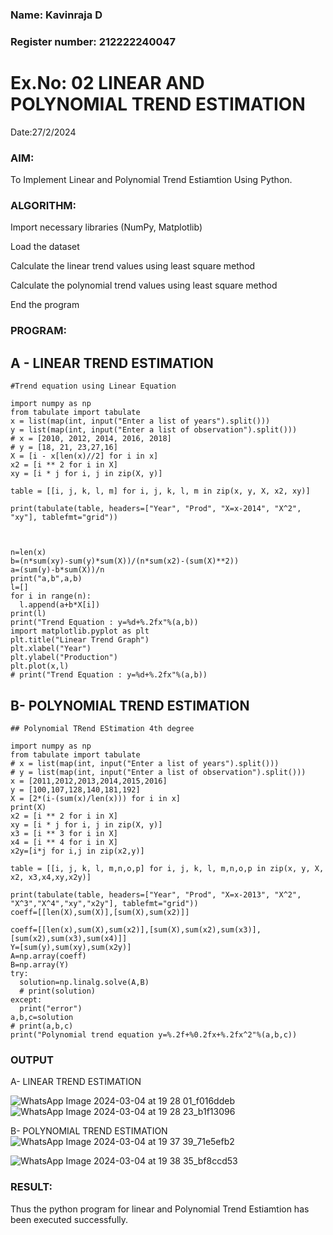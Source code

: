 ### Name: Kavinraja D
### Register number: 212222240047
# Ex.No: 02 LINEAR AND POLYNOMIAL TREND ESTIMATION
Date:27/2/2024
### AIM:
To Implement Linear and Polynomial Trend Estiamtion Using Python.

### ALGORITHM:
Import necessary libraries (NumPy, Matplotlib)

Load the dataset

Calculate the linear trend values using least square method

Calculate the polynomial trend values using least square method

End the program
### PROGRAM:


## A - LINEAR TREND ESTIMATION
```
#Trend equation using Linear Equation

import numpy as np
from tabulate import tabulate
x = list(map(int, input("Enter a list of years").split()))
y = list(map(int, input("Enter a list of observation").split()))
# x = [2010, 2012, 2014, 2016, 2018]
# y = [18, 21, 23,27,16]
X = [i - x[len(x)//2] for i in x] 
x2 = [i ** 2 for i in X]
xy = [i * j for i, j in zip(X, y)]

table = [[i, j, k, l, m] for i, j, k, l, m in zip(x, y, X, x2, xy)]

print(tabulate(table, headers=["Year", "Prod", "X=x-2014", "X^2", "xy"], tablefmt="grid"))



n=len(x)
b=(n*sum(xy)-sum(y)*sum(X))/(n*sum(x2)-(sum(X)**2))
a=(sum(y)-b*sum(X))/n
print("a,b",a,b)
l=[]
for i in range(n):
  l.append(a+b*X[i])
print(l)
print("Trend Equation : y=%d+%.2fx"%(a,b))
import matplotlib.pyplot as plt
plt.title("Linear Trend Graph")
plt.xlabel("Year")
plt.ylabel("Production")
plt.plot(x,l)
# print("Trend Equation : y=%d+%.2fx"%(a,b))

```

## B- POLYNOMIAL TREND ESTIMATION
```
## Polynomial TRend EStimation 4th degree

import numpy as np
from tabulate import tabulate
# x = list(map(int, input("Enter a list of years").split()))
# y = list(map(int, input("Enter a list of observation").split()))
x = [2011,2012,2013,2014,2015,2016]
y = [100,107,128,140,181,192]
X = [2*(i-(sum(x)/len(x))) for i in x]
print(X)
x2 = [i ** 2 for i in X]
xy = [i * j for i, j in zip(X, y)]
x3 = [i ** 3 for i in X]
x4 = [i ** 4 for i in X]
x2y=[i*j for i,j in zip(x2,y)]

table = [[i, j, k, l, m,n,o,p] for i, j, k, l, m,n,o,p in zip(x, y, X, x2, x3,x4,xy,x2y)]

print(tabulate(table, headers=["Year", "Prod", "X=x-2013", "X^2", "X^3","X^4","xy","x2y"], tablefmt="grid"))
coeff=[[len(X),sum(X)],[sum(X),sum(x2)]]

coeff=[[len(x),sum(X),sum(x2)],[sum(X),sum(x2),sum(x3)],[sum(x2),sum(x3),sum(x4)]]
Y=[sum(y),sum(xy),sum(x2y)]
A=np.array(coeff)
B=np.array(Y)
try:
  solution=np.linalg.solve(A,B)
  # print(solution)
except:
  print("error")
a,b,c=solution
# print(a,b,c)
print("Polynomial trend equation y=%.2f+%0.2fx+%.2fx^2"%(a,b,c))

```

### OUTPUT
A- LINEAR TREND ESTIMATION

![WhatsApp Image 2024-03-04 at 19 28 01_f016ddeb](https://github.com/d-kavinraja/TSA_EXP2/assets/119875375/7c289e1a-1baf-4631-93d5-dd510c28f7a1)
![WhatsApp Image 2024-03-04 at 19 28 23_b1f13096](https://github.com/d-kavinraja/TSA_EXP2/assets/119875375/c70340e0-b858-456f-a87e-98771b105d4b)


B- POLYNOMIAL TREND ESTIMATION
![WhatsApp Image 2024-03-04 at 19 37 39_71e5efb2](https://github.com/d-kavinraja/TSA_EXP2/assets/119875375/b7e2f200-95f3-47c2-b226-caebaeade389)

![WhatsApp Image 2024-03-04 at 19 38 35_bf8ccd53](https://github.com/d-kavinraja/TSA_EXP2/assets/119875375/158a9807-2cc3-409f-b232-b3961ef74097)



### RESULT:
Thus the python program for linear and Polynomial Trend Estiamtion has been executed successfully.
